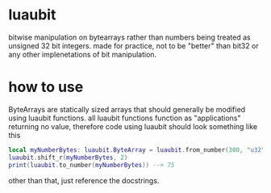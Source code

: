 # luaubit
bitwise manipulation on bytearrays rather than numbers being treated as unsigned 32 bit integers. made for practice, not to be "better" than bit32 or any other implenetations of bit manipulation.

# how to use
ByteArrays are statically sized arrays that should generally be modified using luaubit functions. all luaubit functions function as "applications" returning no value, therefore code using luaubit should look something like this
```lua
local myNumberBytes: luaubit.ByteArray = luaubit.from_number(300, "u32")
luaubit.shift_r(myNumberBytes, 2)
print(luaubit.to_number(myNumberBytes)) --> 75
```
other than that, just reference the docstrings.
